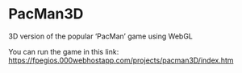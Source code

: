 # PacMan3D
3D version of the popular ‘PacMan’ game using WebGL

You can run the game in this link:
https://fpegios.000webhostapp.com/projects/pacman3D/index.htm
